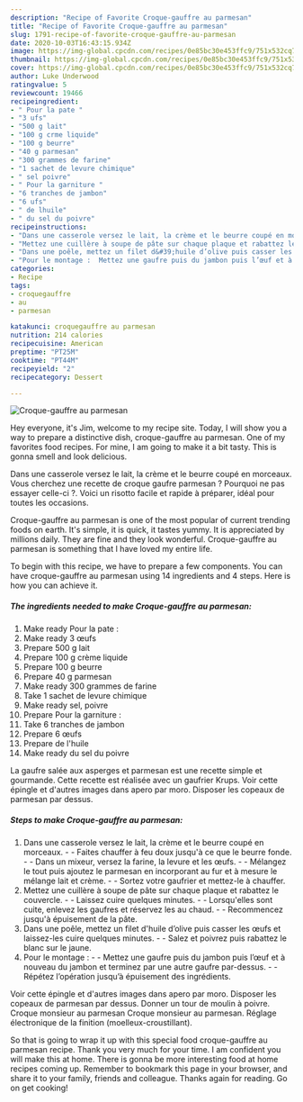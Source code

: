 ```yaml
---
description: "Recipe of Favorite Croque-gauffre au parmesan"
title: "Recipe of Favorite Croque-gauffre au parmesan"
slug: 1791-recipe-of-favorite-croque-gauffre-au-parmesan
date: 2020-10-03T16:43:15.934Z
image: https://img-global.cpcdn.com/recipes/0e85bc30e453ffc9/751x532cq70/croque-gauffre-au-parmesan-photo-principale-de-la-recette.jpg
thumbnail: https://img-global.cpcdn.com/recipes/0e85bc30e453ffc9/751x532cq70/croque-gauffre-au-parmesan-photo-principale-de-la-recette.jpg
cover: https://img-global.cpcdn.com/recipes/0e85bc30e453ffc9/751x532cq70/croque-gauffre-au-parmesan-photo-principale-de-la-recette.jpg
author: Luke Underwood
ratingvalue: 5
reviewcount: 19466
recipeingredient:
- " Pour la pate "
- "3 ufs"
- "500 g lait"
- "100 g crme liquide"
- "100 g beurre"
- "40 g parmesan"
- "300 grammes de farine"
- "1 sachet de levure chimique"
- " sel poivre"
- " Pour la garniture "
- "6 tranches de jambon"
- "6 ufs"
- " de lhuile"
- " du sel du poivre"
recipeinstructions:
- "Dans une casserole versez le lait, la crème et le beurre coupé en morceaux.  Faites chauffer à feu doux jusqu&#39;à ce que le beurre fonde.  Dans un mixeur, versez la farine, la levure et les œufs.  Mélangez le tout puis ajoutez le parmesan en incorporant au fur et à mesure le mélange lait et crème.  Sortez votre gaufrier et mettez-le à chauffer."
- "Mettez une cuillère à soupe de pâte sur chaque plaque et rabattez le couvercle.  Laissez cuire quelques minutes.  Lorsqu&#39;elles sont cuite, enlevez les gaufres et réservez les au chaud.  Recommencez jusqu&#39;à épuisement de la pâte."
- "Dans une poêle, mettez un filet d&#39;huile d’olive puis casser les œufs et laissez-les cuire quelques minutes.  Salez et poivrez puis rabattez le blanc sur le jaune."
- "Pour le montage :  Mettez une gaufre puis du jambon puis l’œuf et à nouveau du jambon et terminez par une autre gaufre par-dessus.  Répétez l’opération jusqu’à épuisement des ingrédients."
categories:
- Recipe
tags:
- croquegauffre
- au
- parmesan

katakunci: croquegauffre au parmesan 
nutrition: 214 calories
recipecuisine: American
preptime: "PT25M"
cooktime: "PT44M"
recipeyield: "2"
recipecategory: Dessert

---
```



![Croque-gauffre au parmesan](https://img-global.cpcdn.com/recipes/0e85bc30e453ffc9/751x532cq70/croque-gauffre-au-parmesan-photo-principale-de-la-recette.jpg)

Hey everyone, it's Jim, welcome to my recipe site. Today, I will show you a way to prepare a distinctive dish, croque-gauffre au parmesan. One of my favorites food recipes. For mine, I am going to make it a bit tasty. This is gonna smell and look delicious.

Dans une casserole versez le lait, la crème et le beurre coupé en morceaux. Vous cherchez une recette de croque gaufre parmesan ? Pourquoi ne pas essayer celle-ci ?. Voici un risotto facile et rapide à préparer, idéal pour toutes les occasions.

Croque-gauffre au parmesan is one of the most popular of current trending foods on earth. It's simple, it is quick, it tastes yummy. It is appreciated by millions daily. They are fine and they look wonderful. Croque-gauffre au parmesan is something that I have loved my entire life.


To begin with this recipe, we have to prepare a few components. You can have croque-gauffre au parmesan using 14 ingredients and 4 steps. Here is how you can achieve it.

<!--inarticleads1-->

##### The ingredients needed to make Croque-gauffre au parmesan:

1. Make ready  Pour la pate :
1. Make ready 3 œufs
1. Prepare 500 g lait
1. Prepare 100 g crème liquide
1. Prepare 100 g beurre
1. Prepare 40 g parmesan
1. Make ready 300 grammes de farine
1. Take 1 sachet de levure chimique
1. Make ready  sel, poivre
1. Prepare  Pour la garniture :
1. Take 6 tranches de jambon
1. Prepare 6 œufs
1. Prepare  de l&#39;huile
1. Make ready  du sel du poivre


La gaufre salée aux asperges et parmesan est une recette simple et gourmande. Cette recette est réalisée avec un gaufrier Krups. Voir cette épingle et d&#39;autres images dans apero par moro. Disposer les copeaux de parmesan par dessus. 

<!--inarticleads2-->

##### Steps to make Croque-gauffre au parmesan:

1. Dans une casserole versez le lait, la crème et le beurre coupé en morceaux. -  - Faites chauffer à feu doux jusqu&#39;à ce que le beurre fonde. -  - Dans un mixeur, versez la farine, la levure et les œufs. -  - Mélangez le tout puis ajoutez le parmesan en incorporant au fur et à mesure le mélange lait et crème. -  - Sortez votre gaufrier et mettez-le à chauffer.
1. Mettez une cuillère à soupe de pâte sur chaque plaque et rabattez le couvercle. -  - Laissez cuire quelques minutes. -  - Lorsqu&#39;elles sont cuite, enlevez les gaufres et réservez les au chaud. -  - Recommencez jusqu&#39;à épuisement de la pâte.
1. Dans une poêle, mettez un filet d&#39;huile d’olive puis casser les œufs et laissez-les cuire quelques minutes. -  - Salez et poivrez puis rabattez le blanc sur le jaune.
1. Pour le montage : -  - Mettez une gaufre puis du jambon puis l’œuf et à nouveau du jambon et terminez par une autre gaufre par-dessus. -  - Répétez l’opération jusqu’à épuisement des ingrédients.


Voir cette épingle et d&#39;autres images dans apero par moro. Disposer les copeaux de parmesan par dessus. Donner un tour de moulin à poivre. Croque monsieur au parmesan Croque monsieur au parmesan. Réglage électronique de la finition (moelleux-croustillant). 

So that is going to wrap it up with this special food croque-gauffre au parmesan recipe. Thank you very much for your time. I am confident you will make this at home. There is gonna be more interesting food at home recipes coming up. Remember to bookmark this page in your browser, and share it to your family, friends and colleague. Thanks again for reading. Go on get cooking!
